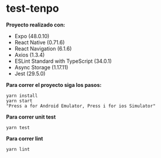# test-tenpo

   **Proyecto realizado con:**	

 - Expo (48.0.10)
 - React Native (0.71.6)
 - React Navigation (6.1.6)
 - Axios (1.3.4)
 - ESLint Standard with TypeScript (34.0.1)
 - Async Storage (1.17.11)
 - Jest (29.5.0)

**Para correr el proyecto siga los pasos:**

    yarn install
    yarn start
    "Press a for Android Emulator, Press i for ios Simulator"
**Para correr unit test**

    yarn test
**Para correr lint**

    yarn lint
